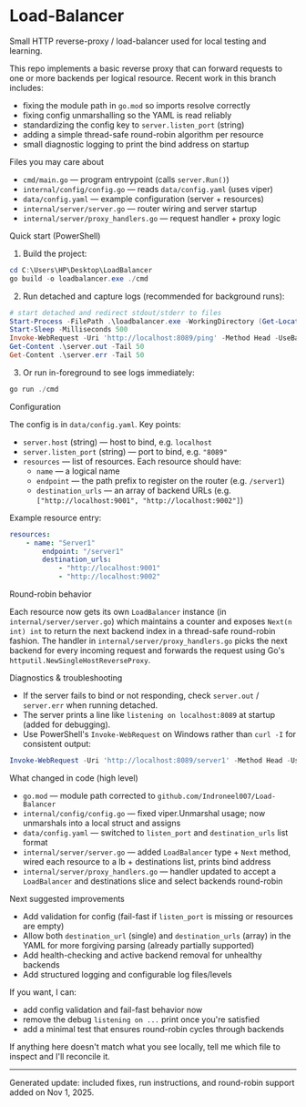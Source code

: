 # Load-Balancer

Small HTTP reverse-proxy / load-balancer used for local testing and learning.

This repo implements a basic reverse proxy that can forward requests to one
or more backends per logical resource. Recent work in this branch includes:

- fixing the module path in `go.mod` so imports resolve correctly
- fixing config unmarshalling so the YAML is read reliably
- standardizing the config key to `server.listen_port` (string)
- adding a simple thread-safe round-robin algorithm per resource
- small diagnostic logging to print the bind address on startup

Files you may care about
- `cmd/main.go` — program entrypoint (calls `server.Run()`)
- `internal/config/config.go` — reads `data/config.yaml` (uses viper)
- `data/config.yaml` — example configuration (server + resources)
- `internal/server/server.go` — router wiring and server startup
- `internal/server/proxy_handlers.go` — request handler + proxy logic

Quick start (PowerShell)

1. Build the project:

```powershell
cd C:\Users\HP\Desktop\LoadBalancer
go build -o loadbalancer.exe ./cmd
```

2. Run detached and capture logs (recommended for background runs):

```powershell
# start detached and redirect stdout/stderr to files
Start-Process -FilePath .\loadbalancer.exe -WorkingDirectory (Get-Location) -RedirectStandardOutput .\server.out -RedirectStandardError .\server.err -NoNewWindow
Start-Sleep -Milliseconds 500
Invoke-WebRequest -Uri 'http://localhost:8089/ping' -Method Head -UseBasicParsing
Get-Content .\server.out -Tail 50
Get-Content .\server.err -Tail 50
```

3. Or run in-foreground to see logs immediately:

```powershell
go run ./cmd
```

Configuration

The config is in `data/config.yaml`. Key points:

- `server.host` (string) — host to bind, e.g. `localhost`
- `server.listen_port` (string) — port to bind, e.g. `"8089"`
- `resources` — list of resources. Each resource should have:
	- `name` — a logical name
	- `endpoint` — the path prefix to register on the router (e.g. `/server1`)
	- `destination_urls` — an array of backend URLs (e.g. `["http://localhost:9001", "http://localhost:9002"]`)

Example resource entry:

```yaml
resources:
	- name: "Server1"
		endpoint: "/server1"
		destination_urls:
			- "http://localhost:9001"
			- "http://localhost:9002"
```

Round-robin behavior

Each resource now gets its own `LoadBalancer` instance (in `internal/server/server.go`) which
maintains a counter and exposes `Next(n int) int` to return the next backend index in a
thread-safe round-robin fashion. The handler in `internal/server/proxy_handlers.go` picks the
next backend for every incoming request and forwards the request using Go's
`httputil.NewSingleHostReverseProxy`.

Diagnostics & troubleshooting

- If the server fails to bind or not responding, check `server.out` / `server.err` when running detached.
- The server prints a line like `listening on localhost:8089` at startup (added for debugging).
- Use PowerShell's `Invoke-WebRequest` on Windows rather than `curl -I` for consistent output:

```powershell
Invoke-WebRequest -Uri 'http://localhost:8089/server1' -Method Head -UseBasicParsing
```

What changed in code (high level)

- `go.mod` — module path corrected to `github.com/Indroneel007/Load-Balancer`
- `internal/config/config.go` — fixed viper.Unmarshal usage; now unmarshals into a local struct and assigns
- `data/config.yaml` — switched to `listen_port` and `destination_urls` list format
- `internal/server/server.go` — added `LoadBalancer` type + `Next` method, wired each resource to a lb + destinations list, prints bind address
- `internal/server/proxy_handlers.go` — handler updated to accept a `LoadBalancer` and destinations slice and select backends round-robin

Next suggested improvements

- Add validation for config (fail-fast if `listen_port` is missing or resources are empty)
- Allow both `destination_url` (single) and `destination_urls` (array) in the YAML for more forgiving parsing (already partially supported)
- Add health-checking and active backend removal for unhealthy backends
- Add structured logging and configurable log files/levels

If you want, I can:
- add config validation and fail-fast behavior now
- remove the debug `listening on ...` print once you're satisfied
- add a minimal test that ensures round-robin cycles through backends

If anything here doesn't match what you see locally, tell me which file to inspect and I'll reconcile it.

---
Generated update: included fixes, run instructions, and round-robin support added on Nov 1, 2025.

